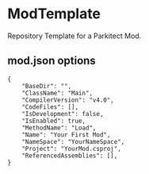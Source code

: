 # ModTemplate
Repository Template for a Parkitect Mod.

mod.json options
----------------

```
{
	"BaseDir": "",
	"ClassName": "Main",
	"CompilerVersion": "v4.0",
	"CodeFiles": [],
	"IsDevelopment": false,
	"IsEnabled": true,
	"MethodName": "Load",
	"Name": "Your First Mod",
	"NameSpace": "YourNameSpace",
	"Project": "YourMod.csproj",
	"ReferencedAssemblies": [],
}
```

